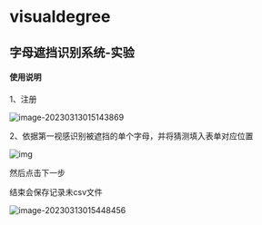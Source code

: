 # visualdegree

## 字母遮挡识别系统-实验
#### 使用说明

1、注册

![image-20230313015143869](https://ressmatthew-picture-cloud-storage.oss-cn-hangzhou.aliyuncs.com/img/image-20230313015143869.png)



2、依据第一视感识别被遮挡的单个字母，并将猜测填入表单对应位置

![img](https://ressmatthew-picture-cloud-storage.oss-cn-hangzhou.aliyuncs.com/img/AgAABTYVD66TXSWykL9OnLnwczYr31F1.png)

然后点击下一步

结束会保存记录未csv文件

![image-20230313015448456](https://ressmatthew-picture-cloud-storage.oss-cn-hangzhou.aliyuncs.com/img/image-20230313015448456.png)
